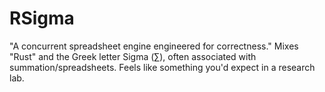 # RSigma
"A concurrent spreadsheet engine engineered for correctness." Mixes "Rust" and the Greek letter Sigma (∑), often associated with summation/spreadsheets. Feels like something you'd expect in a research lab.
